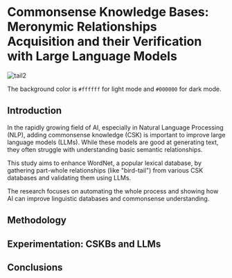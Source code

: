 # Commonsense Knowledge Bases: Meronymic Relationships Acquisition and their Verification with Large Language Models
![tail2](https://github.com/user-attachments/assets/225614dc-c890-476b-b932-7896e00dc809)

The background color is `#ffffff` for light mode and `#000000` for dark mode.

## Introduction
In the rapidly growing field of AI, especially in Natural Language Processing (NLP), adding commonsense knowledge (CSK) is important to improve large language models (LLMs). While these models are good at generating text, they often struggle with understanding basic semantic relationships. 

This study aims to enhance WordNet, a popular lexical database, by gathering part-whole relationships (like "bird-tail") from various CSK databases and validating them using LLMs. 

The research focuses on automating the whole process and showing how AI can improve linguistic databases and commonsense understanding.

## Methodology

## Experimentation: CSKBs and LLMs

## Conclusions

